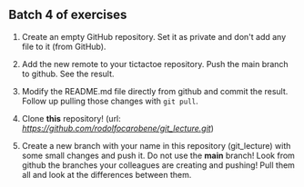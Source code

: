 ## Batch 4 of exercises

1. Create an empty GitHub repository. Set it as private and don't add any file
   to it (from GitHub).

2. Add the new remote to your tictactoe repository. Push the main branch to
   github. See the result.

3. Modify the README.md file directly from github and commit the result. Follow
   up pulling those changes with `git pull`.

4. Clone **this** repository! (url:
   _https://github.com/rodolfocarobene/git_lecture.git_)

5. Create a new branch with your name in this repository (git_lecture) with some
   small changes and push it. Do not use the **main** branch! Look from github
   the branches your colleagues are creating and pushing! Pull them all and look
   at the differences between them.
